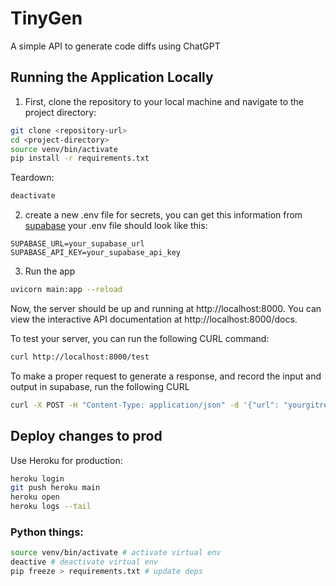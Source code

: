 # TinyGen

A simple API to generate code diffs using ChatGPT


## Running the Application Locally

1. First, clone the repository to your local machine and navigate to the project directory:

```bash
git clone <repository-url>
cd <project-directory>
source venv/bin/activate
pip install -r requirements.txt
```

Teardown:
```bash
deactivate
```

2. create a new .env file for secrets, you can get this information from [supabase](https://supabase.com/dashboard/project/fvvmbtjoztejtalynctc/settings/api)
your .env file should look like this:
```
SUPABASE_URL=your_supabase_url
SUPABASE_API_KEY=your_supabase_api_key
```


3. Run the app
```bash
uvicorn main:app --reload
```

Now, the server should be up and running at http://localhost:8000. You can view the interactive API documentation at http://localhost:8000/docs.

To test your server, you can run the following CURL command:
```bash
curl http://localhost:8000/test
```

To make a proper request to generate a response, and record the input and output in supabase, run the following CURL
```bash
curl -X POST -H "Content-Type: application/json" -d '{"url": "yourgitrepo.url", "prompt": "your prompt"}' http://127.0.0.1:8000/generate
```


## Deploy changes to prod
Use Heroku for production:
```bash
heroku login
git push heroku main
heroku open
heroku logs --tail
```


### Python things:
```bash
source venv/bin/activate # activate virtual env
deactive # deactivate virtual env
pip freeze > requirements.txt # update deps
```